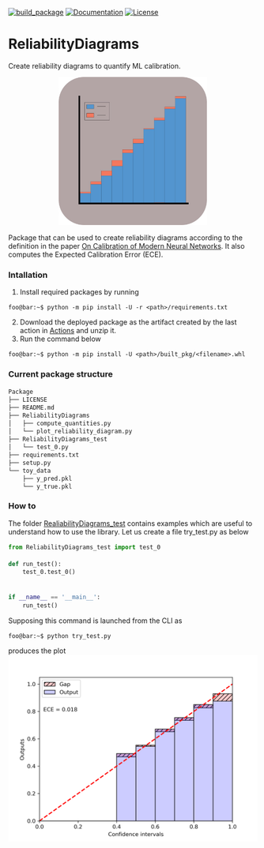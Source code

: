 [![build_package](https://github.com/marcoromanelli-github/ReliabilityDiagrams/workflows/build_package/badge.svg)](https://github.com/marcoromanelli-github/ReliabilityDiagrams/actions)
[![Documentation](https://img.shields.io/badge/Documentation-yes-blue)](https://img.shields.io/badge/Documentation-yes-blue)
[![License](https://img.shields.io/badge/License-MIT-yellow.svg)](https://img.shields.io/badge/License-MIT-yellow.svg)

# ReliabilityDiagrams
Create reliability diagrams to quantify ML calibration.

<div align="center">
    <img src=".icon/REID_icon.jpeg" width="300" height=300/>
</div>

Package that can be used to create reliability diagrams according to the 
definition in the paper 
[On Calibration of Modern Neural Networks](https://arxiv.org/pdf/1706.04599.pdf).
It also computes the Expected Calibration Error (ECE).

### Intallation
1. Install required packages by running
```console
foo@bar:~$ python -m pip install -U -r <path>/requirements.txt
```
2. Download the deployed package as the artifact created by the last action in [Actions](https://github.com/marcoromanelli-github/ReliabilityDiagrams/actions) and unzip it.
3. Run the command below
```console
foo@bar:~$ python -m pip install -U <path>/built_pkg/<filename>.whl
```  

### Current package structure
```
Package
├── LICENSE
├── README.md
├── ReliabilityDiagrams
│   ├── compute_quantities.py
│   └── plot_reliability_diagram.py
├── ReliabilityDiagrams_test
│   └── test_0.py
├── requirements.txt
├── setup.py
└── toy_data
    ├── y_pred.pkl
    └── y_true.pkl
```

### How to
The folder [RealiabilityDiagrams_test](https://github.com/marcoromanelli-github/ReliabilityDiagrams/tree/master/ReliabilityDiagrams_test) contains examples which are useful to understand how to use the library. Let us create a file try_test.py as below

```python
from ReliabilityDiagrams_test import test_0

def run_test():
    test_0.test_0()


if __name__ == '__main__':
    run_test()
```

Supposing this command is launched from the CLI as
```console
foo@bar:~$ python try_test.py
```
produces the plot
![rel_diag_img](/res_folder/RED.png)

   
